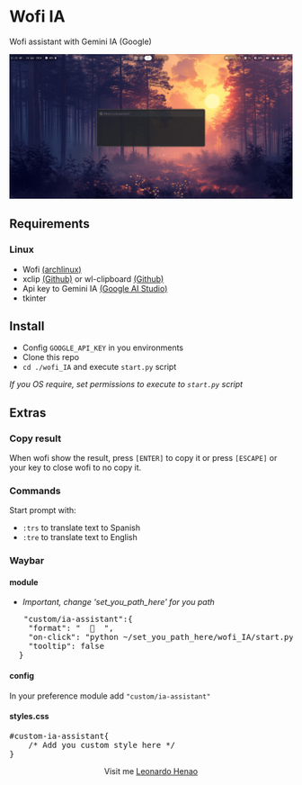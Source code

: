 # Wofi IA

Wofi assistant with Gemini IA (Google)

<div align="center">

![Image](./src/images/screenshot-1.png)

</div>

## Requirements

### Linux

- Wofi [(archlinux)](https://man.archlinux.org/man/wofi.1.en)
- xclip [(Github)](https://github.com/astrand/xclip) or wl-clipboard [(Github)](https://github.com/bugaevc/wl-clipboard)
- Api key to Gemini IA [(Google AI Studio)](https://aistudio.google.com/app/apikey)
- tkinter

## Install

- Config `GOOGLE_API_KEY` in you environments
- Clone this repo
- `cd ./wofi_IA` and execute `start.py` script

*If you OS require, set permissions to execute to `start.py` script*

## Extras

### Copy result

When wofi show the result, press `[ENTER]` to copy it or press `[ESCAPE]` or your key to close wofi to no copy it.

### Commands

Start prompt with:

- `:trs` to translate text to Spanish
- `:tre` to translate text to English

### Waybar

#### module

- *Important, change 'set_you_path_here' for you path*

<pre>
   "custom/ia-assistant":{
    "format": " <span>   </span>",
    "on-click": "python ~/set_you_path_here/wofi_IA/start.py",
    "tooltip": false
  }
</pre>

#### config

In your preference module add `"custom/ia-assistant"`

#### styles.css

<pre>
#custom-ia-assistant{
    /* Add you custom style here */
}
</pre>

<div align=center>

Visit me [Leonardo Henao]([https://leonardohenao.com])
</div>